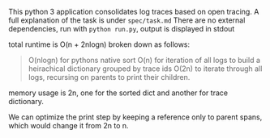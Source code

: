 This python 3 application consolidates log traces based on open tracing. A full explanation of the task is under `spec/task.md`
There are no external dependencies, run with `python run.py`, output is displayed in stdout

total runtime is O(n + 2nlogn) broken down as follows: 

> O(nlogn) for pythons native sort
> O(n) for iteration of all logs to build a heirachical dictionary grouped by trace ids
> O(2n) to iterate through all logs, recursing on parents to print their children.

memory usage is 2n, one for the sorted dict and another for trace dictionary.

We can optimize the print step by keeping a reference only to parent spans, which would change it from 2n to n.